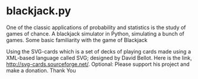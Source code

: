 # blackjack.py

 One of the classic applications of probability and statistics is the study of games of chance.
 A blackjack simulator in Python, simulating a bunch of games.
 Some basic familiarity with the game of Blackjack
 
 Using the SVG-cards which is a set of decks of playing cards made using a XML-based language called SVG; designed by David Bellot.
 Here is the link, http://svg-cards.sourceforge.net/. 
 Optional: Please support his project and make a donation. Thank You 
